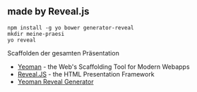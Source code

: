 ## made by Reveal.js

    npm install -g yo bower generator-reveal
    mkdir meine-praesi
    yo reveal

Scaffolden der gesamten Präsentation

- [Yeoman](http://yeoman.io/) - the Web's Scaffolding Tool for Modern Webapps
- [Reveal.JS](https://github.com/hakimel/reveal.js) - the HTML Presentation Framework
- [Yeoman Reveal Generator](https://github.com/slara/generator-reveal)
